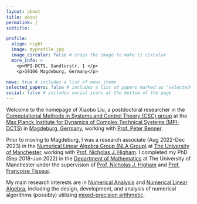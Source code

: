 ```yaml
---
layout: about
title: about
permalink: /
subtitle: 

profile:
  align: right
  image: myprofile.jpg
  image_circular: false # crops the image to make it circular
  more_info: >
    <p>MPI-DCTS, Sandtorstr. 1 </p>
    <p>39106 Magdeburg, Germany</p>

news: true # includes a list of news items
selected_papers: false # includes a list of papers marked as "selected={true}"
social: false # includes social icons at the bottom of the page
---
```


Welcome to the homepage of Xiaobo Liu, a postdoctoral researcher in the [Computational Methods in Systems and Control Theory (CSC) group](https://www.mpi-magdeburg.mpg.de/csc) at the [Max Planck Institute for Dynamics of Complex Technical Systems (MPI-DCTS)](https://www.mpi-magdeburg.mpg.de/2316/en) in [Magdeburg, Germany](https://en.wikipedia.org/wiki/Magdeburg), working with [Prof. Peter Benner](https://www.mpi-magdeburg.mpg.de/benner).

Prior to moving to Magdeburg, I was a research associate (Aug 2022-Dec 2023) in the [Numerical Linear Algebra Group (NLA Group)](https://nla-group.org/) at [The University of Manchester](https://www.manchester.ac.uk/), working with [Prof. Nicholas J. Higham](https://nhigham.com). I completed my PhD (Sep 2018-Jun 2022) in the [Department of Mathematics](https://www.maths.manchester.ac.uk/) at The University of Manchester under the supervision of [Prof. Nicholas J. Higham](https://nhigham.com) and [Prof. Françoise Tisseur](https://personal.maths.manchester.ac.uk/tisseur/).

My main research interests are in [Numerical Analysis](https://www.maths.manchester.ac.uk/research/themes/numerical-analysis-and-scientific-computing/) and [Numerical Linear Algebra](https://www.maths.manchester.ac.uk/research/expertise/numerical-linear-algebra/), including the design, development, and analysis of numerical algorithms (possibly) utilizing [mixed-precision arithmetic](https://en.wikipedia.org/wiki/Mixed-precision_arithmetic). 